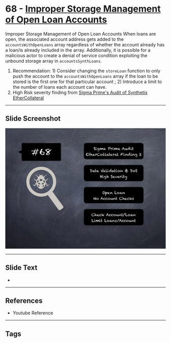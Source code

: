 
# 68 - [Improper Storage Management of Open Loan Accounts](./Improper%20Storage%20Management%20of%20Open%20Loan%20Accounts.md)

Improper Storage Management of Open Loan Accounts When loans are open, the associated account address gets added to the `accountsWithOpenLoans` array regardless of whether the account already has a loan/is already included in the array. Additionally, it is possible for a malicious actor to create a denial of service condition exploiting the unbound storage array in `accountsSynthLoans`. 


1. Recommendation: 1) Consider changing the `storeLoan` function to only push the account to the `accountsWithOpenLoans` array if the loan to be stored is the first one for that particular account ; 2) Introduce a limit to the number of loans each account can have.
2. High Risk severity finding from [Sigma Prime's Audit of Synthetix EtherCollateral](https://github.com/sigp/public-audits/blob/master/synthetix/ethercollateral/review.pdf)


___
## Slide Screenshot
![068.png](../../images/7.%20Audit%20Findings%20101/068.png)
___
## Slide Text
- 
___
## References
- Youtube Reference
___
## Tags
